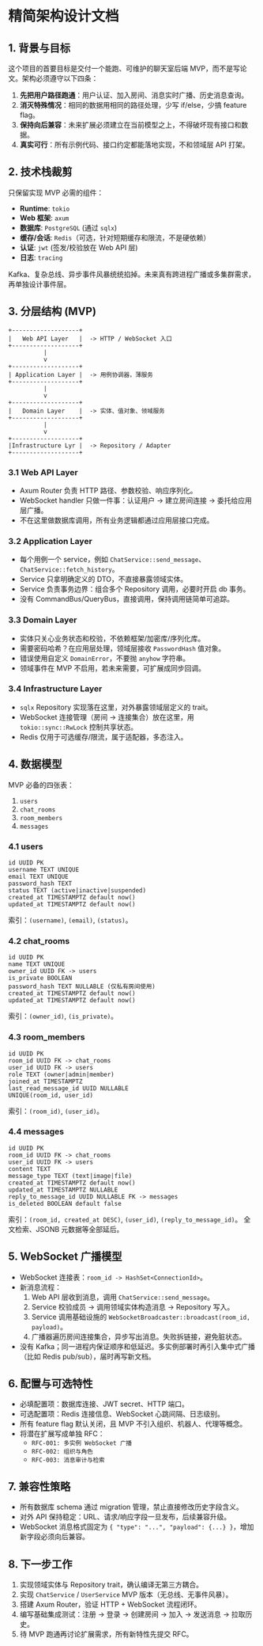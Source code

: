 # 精简架构设计文档

## 1. 背景与目标

这个项目的首要目标是交付一个能跑、可维护的聊天室后端 MVP，而不是写论文。架构必须遵守以下四条：

1. **先把用户路径跑通**：用户认证、加入房间、消息实时广播、历史消息查询。
2. **消灭特殊情况**：相同的数据用相同的路径处理，少写 if/else，少搞 feature flag。
3. **保持向后兼容**：未来扩展必须建立在当前模型之上，不得破坏现有接口和数据。
4. **真实可行**：所有示例代码、接口约定都能落地实现，不和领域层 API 打架。

## 2. 技术栈裁剪

只保留实现 MVP 必需的组件：

- **Runtime**: `tokio`
- **Web 框架**: `axum`
- **数据库**: `PostgreSQL` (通过 `sqlx`)
- **缓存/会话**: `Redis`（可选，针对短期缓存和限流，不是硬依赖）
- **认证**: `jwt` (签发/校验放在 Web API 层)
- **日志**: `tracing`

Kafka、复杂总线、异步事件风暴统统掐掉。未来真有跨进程广播或多集群需求，再单独设计事件层。

## 3. 分层结构 (MVP)

```
+-------------------+
|   Web API Layer   |  -> HTTP / WebSocket 入口
+-------------------+
          |
          v
+-------------------+
| Application Layer |  -> 用例协调器，薄服务
+-------------------+
          |
          v
+-------------------+
|   Domain Layer    |  -> 实体、值对象、领域服务
+-------------------+
          |
          v
+-------------------+
|Infrastructure Lyr |  -> Repository / Adapter
+-------------------+
```

### 3.1 Web API Layer

- Axum Router 负责 HTTP 路径、参数校验、响应序列化。
- WebSocket handler 只做一件事：认证用户 -> 建立房间连接 -> 委托给应用层广播。
- 不在这里做数据库调用，所有业务逻辑都通过应用层接口完成。

### 3.2 Application Layer

- 每个用例一个 service，例如 `ChatService::send_message`、`ChatService::fetch_history`。
- Service 只拿明确定义的 DTO，不直接暴露领域实体。
- Service 负责事务边界：组合多个 Repository 调用，必要时开启 db 事务。
- 没有 CommandBus/QueryBus，直接调用，保持调用链简单可追踪。

### 3.3 Domain Layer

- 实体只关心业务状态和校验，不依赖框架/加密库/序列化库。
- 需要密码哈希？在应用层处理，领域层接收 `PasswordHash` 值对象。
- 错误使用自定义 `DomainError`，不要抛 `anyhow` 字符串。
- 领域事件在 MVP 不启用，若未来需要，可扩展成同步回调。

### 3.4 Infrastructure Layer

- `sqlx` Repository 实现落在这里，对外暴露领域层定义的 trait。
- WebSocket 连接管理（房间 -> 连接集合）放在这里，用 `tokio::sync::RwLock` 控制共享状态。
- Redis 仅用于可选缓存/限流，属于适配器，多态注入。

## 4. 数据模型

MVP 必备的四张表：

1. `users`
2. `chat_rooms`
3. `room_members`
4. `messages`

### 4.1 users

```
id UUID PK
username TEXT UNIQUE
email TEXT UNIQUE
password_hash TEXT
status TEXT (active|inactive|suspended)
created_at TIMESTAMPTZ default now()
updated_at TIMESTAMPTZ default now()
```

索引：`(username)`, `(email)`, `(status)`。

### 4.2 chat_rooms

```
id UUID PK
name TEXT UNIQUE
owner_id UUID FK -> users
is_private BOOLEAN
password_hash TEXT NULLABLE (仅私有房间使用)
created_at TIMESTAMPTZ default now()
updated_at TIMESTAMPTZ default now()
```

索引：`(owner_id)`, `(is_private)`。

### 4.3 room_members

```
id UUID PK
room_id UUID FK -> chat_rooms
user_id UUID FK -> users
role TEXT (owner|admin|member)
joined_at TIMESTAMPTZ
last_read_message_id UUID NULLABLE
UNIQUE(room_id, user_id)
```

索引：`(room_id)`, `(user_id)`。

### 4.4 messages

```
id UUID PK
room_id UUID FK -> chat_rooms
user_id UUID FK -> users
content TEXT
message_type TEXT (text|image|file)
created_at TIMESTAMPTZ default now()
updated_at TIMESTAMPTZ NULLABLE
reply_to_message_id UUID NULLABLE FK -> messages
is_deleted BOOLEAN default false
```

索引：`(room_id, created_at DESC)`, `(user_id)`, `(reply_to_message_id)`。
全文检索、JSONB 元数据等全部延后。

## 5. WebSocket 广播模型

- WebSocket 连接表：`room_id -> HashSet<ConnectionId>`。
- 新消息流程：
  1. Web API 层收到消息，调用 `ChatService::send_message`。
  2. Service 校验成员 -> 调用领域实体构造消息 -> Repository 写入。
  3. Service 调用基础设施的 `WebSocketBroadcaster::broadcast(room_id, payload)`。
  4. 广播器遍历房间连接集合，异步写出消息。失败拆链接，避免脏状态。
- 没有 Kafka；同一进程内保证顺序和低延迟。多实例部署时再引入集中式广播（比如 Redis pub/sub），届时再写新文档。

## 6. 配置与可选特性

- 必填配置项：数据库连接、JWT secret、HTTP 端口。
- 可选配置项：Redis 连接信息、WebSocket 心跳间隔、日志级别。
- 所有 feature flag 默认关闭，且 MVP 不引入组织、机器人、代理等概念。
- 将潜在扩展写成单独 RFC：
  - `RFC-001: 多实例 WebSocket 广播`
  - `RFC-002: 组织与角色`
  - `RFC-003: 消息审计与检索`

## 7. 兼容性策略

- 所有数据库 schema 通过 migration 管理，禁止直接修改历史字段含义。
- 对外 API 保持稳定：URL、请求/响应字段一旦发布，后续兼容升级。
- WebSocket 消息格式固定为 `{ "type": "...", "payload": {...} }`，增加新字段必须向后兼容。

## 8. 下一步工作

1. 实现领域实体与 Repository trait，确认编译无第三方耦合。
2. 实现 `ChatService` / `UserService` MVP 版本（无总线、无事件风暴）。
3. 搭建 Axum Router，验证 HTTP + WebSocket 流程闭环。
4. 编写基础集成测试：注册 -> 登录 -> 创建房间 -> 加入 -> 发送消息 -> 拉取历史。
5. 待 MVP 跑通再讨论扩展需求，所有新特性先提交 RFC。
